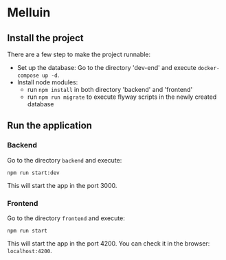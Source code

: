 # Melluin

## Install the project

There are a few step to make the project runnable:

- Set up the database: Go to the directory 'dev-end' and execute `docker-compose up -d`.
- Install node modules:
    - run `npm install` in both directory 'backend' and 'frontend'
    - run `npm run migrate` to execute flyway scripts in the newly created database

## Run the application

### Backend

Go to the directory `backend` and execute:

```shell
npm run start:dev
```

This will start the app in the port 3000.

### Frontend

Go to the directory `frontend` and execute:

```shell
npm run start
```

This will start the app in the port 4200. You can check it in the browser: `localhost:4200`.
